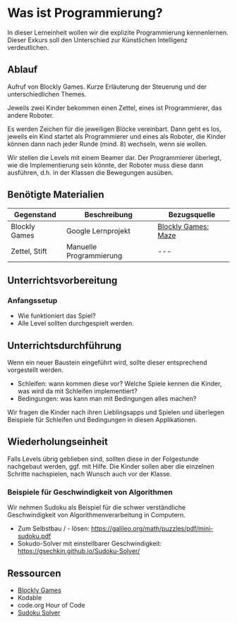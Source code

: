 # Was ist Programmierung?
In dieser Lerneinheit wollen wir die explizite Programmierung kennenlernen. Dieser Exkurs soll den Unterschied zur Künstlichen Intelligenz verdeutlichen.

## Ablauf
Aufruf von Blockly Games. Kurze Erläuterung der Steuerung und der unterschiedlichen Themes.

Jeweils zwei Kinder bekommen einen Zettel, eines ist Programmierer, das andere Roboter. 

Es werden Zeichen für die jeweiligen Blöcke vereinbart. Dann geht es los, jeweils ein Kind startet als Programmierer und eines als Roboter, die Kinder können dann nach jeder Runde (mind. 8) wechseln, wenn sie wollen.

Wir stellen die Levels mit einem Beamer dar. Der Programmierer überlegt, wie die Implementierung sein könnte, der Roboter muss diese dann ausführen, d.h. in der Klassen die Bewegungen ausüben.

## Benötigte Materialien
| Gegenstand          | Beschreibung                        | Bezugsquelle                        |
|---------------------|-------------------------------------|-------------------------------------|
| Blockly Games  | Google Lernprojekt | [Blockly Games: Maze](https://blockly.games/maze?lang=de) |
| Zettel, Stift | Manuelle Programmierung | --- |

## Unterrichtsvorbereitung

### Anfangssetup
* Wie funktioniert das Spiel?
* Alle Level sollten durchgespielt werden.

## Unterrichtsdurchführung
Wenn ein neuer Baustein eingeführt wird, sollte dieser entsprechend vorgestellt werden.

* Schleifen: wann kommen diese vor? Welche Spiele kennen die Kinder, was wird da mit Schleifen implementiert?
* Bedingungen: was kann man mit Bedingungen alles machen?

Wir fragen die Kinder nach ihren Lieblingsapps und Spielen und überlegen Beispiele für Schleifen und Bedingungen in diesen Applikationen.

## Wiederholungseinheit

Falls Levels übrig geblieben sind, sollten diese in der Folgestunde nachgebaut werden, ggf. mit Hilfe. Die Kinder sollen aber die einzelnen Schritte nachspielen, nach Wunsch auch vor der Klasse.

###  Beispiele für Geschwindigkeit von Algorithmen

Wir nehmen Sudoku als Beispiel für die schwer verständliche Geschwindigkeit von Algorithmenverarbeitung in Computern.

* Zum Selbstbau / - lösen: https://galileo.org/math/puzzles/pdf/mini-sudoku.pdf
* Sokudo-Solver mit einstellbarer Geschwindigkeit: https://gsechkin.github.io/Sudoku-Solver/


## Ressourcen
* [Blockly Games](https://blockly.games/)
* Kodable
* code.org Hour of Code
* [Sudoku Solver](https://gsechkin.github.io/Sudoku-Solver/)
